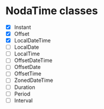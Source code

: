 # NodaTime classes

- [x] Instant
- [x] Offset
- [x] LocalDateTime
- [ ] LocalDate
- [ ] LocalTime
- [ ] OffsetDateTime
- [ ] OffsetDate
- [ ] OffsetTime
- [ ] ZonedDateTime
- [ ] Duration
- [ ] Period
- [ ] Interval
